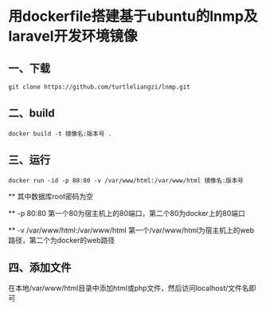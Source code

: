 # 用dockerfile搭建基于ubuntu的lnmp及laravel开发环境镜像

## 一、下载
```
git clone https://github.com/turtleliangzi/lnmp.git
```

## 二、build

```
docker build -t 镜像名:版本号 .

```

## 三、运行

```
docker run -id -p 80:80 -v /var/www/html:/var/www/html 镜像名:版本号

```

** 其中数据库root密码为空

** -p 80:80 第一个80为宿主机上的80端口，第二个80为docker上的80端口

** -v /var/www/html:/var/www/html 第一个/var/www/html为宿主机上的web路径，第二个为docker的web路径


## 四、添加文件

在本地/var/www/html目录中添加html或php文件，然后访问localhost/文件名即可

